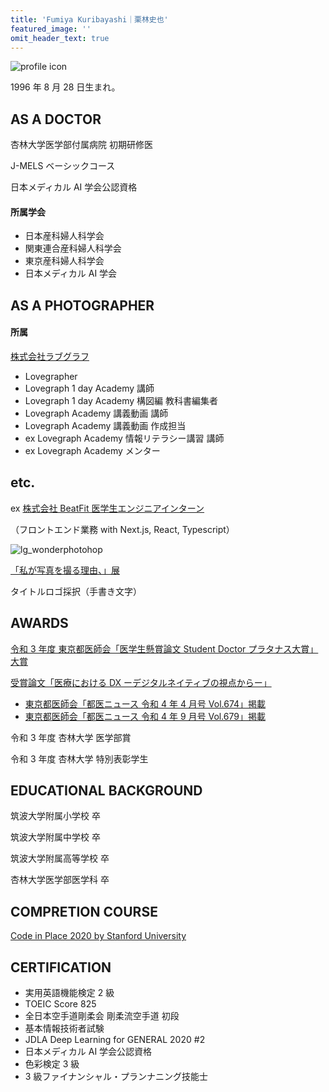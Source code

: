 ```yaml
---
title: 'Fumiya Kuribayashi｜栗林史也'
featured_image: ''
omit_header_text: true
---
```


![profile icon](../images/studio2.jpg)

1996 年 8 月 28 日生まれ。

## AS A DOCTOR

杏林大学医学部付属病院 初期研修医

J-MELS ベーシックコース

日本メディカル AI 学会公認資格

#### 所属学会

- 日本産科婦人科学会
- 関東連合産科婦人科学会
- 東京産科婦人科学会
- 日本メディカル AI 学会

## AS A PHOTOGRAPHER

#### 所属

[株式会社ラブグラフ](https://lovegraph.me/photographers/fumiya)

- Lovegrapher
- Lovegraph 1 day Academy 講師
- Lovegraph 1 day Academy 構図編 教科書編集者
- Lovegraph Academy 講義動画 講師
- Lovegraph Academy 講義動画 作成担当
- ex Lovegraph Academy 情報リテラシー講習 講師
- ex Lovegraph Academy メンター

## etc.

ex [株式会社 BeatFit 医学生エンジニアインターン](https://note.com/cyrus_note/n/n5acb9c1f3873)

（フロントエンド業務 with Next.js, React, Typescript）

![lg_wonderphotohop](../images/lg_wonderphotoshop.JPG)

[「私が写真を撮る理由、」展](https://prtimes.jp/main/html/rd/p/000000090.000017680.html)

タイトルロゴ採択（手書き文字）

## AWARDS

[令和 3 年度 東京都医師会「医学生懸賞論文 Student Doctor プラタナス大賞」大賞](https://www.tokyo.med.or.jp/25814)

[受賞論文「医療における DX ーデジタルネイティブの視点からー」](https://www.tokyo.med.or.jp/wp-content/uploads/application/pdf/studentdoctor-platanus2021.pdf#page=5)

- [東京都医師会「都医ニュース 令和 4 年 4 月号 Vol.674」掲載](https://www.tokyo.med.or.jp/wp-content/uploads/toi_news/application/pdf/toi20220401.pdf#page=2)
- [東京都医師会「都医ニュース 令和 4 年 9 月号 Vol.679」掲載](https://tokyo.med.or.jp/wp-content/uploads/toi_news/application/pdf/toi20220901.pdf#page=3)

令和 3 年度 杏林大学 医学部賞

令和 3 年度 杏林大学 特別表彰学生

## EDUCATIONAL BACKGROUND

筑波大学附属小学校 卒

筑波大学附属中学校 卒

筑波大学附属高等学校 卒

杏林大学医学部医学科 卒

## COMPRETION COURSE

[Code in Place 2020 by Stanford University](https://codeinplace.stanford.edu/)

## CERTIFICATION

- 実用英語機能検定 2 級
- TOEIC Score 825
- 全日本空手道剛柔会 剛柔流空手道 初段
- 基本情報技術者試験
- JDLA Deep Learning for GENERAL 2020 #2
- 日本メディカル AI 学会公認資格
- 色彩検定 3 級
- 3 級ファイナンシャル・プランナニング技能士
